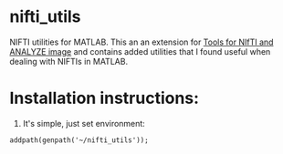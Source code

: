 # nifti_utils
NIFTI utilities for MATLAB. This an an extension for [Tools for NIfTI and ANALYZE image](https://www.mathworks.com/matlabcentral/fileexchange/8797-tools-for-nifti-and-analyze-image) and contains added utilities that I found useful when dealing with NIFTIs in MATLAB.

# Installation instructions:
1) It's simple, just set environment:
```
addpath(genpath('~/nifti_utils'));
```


